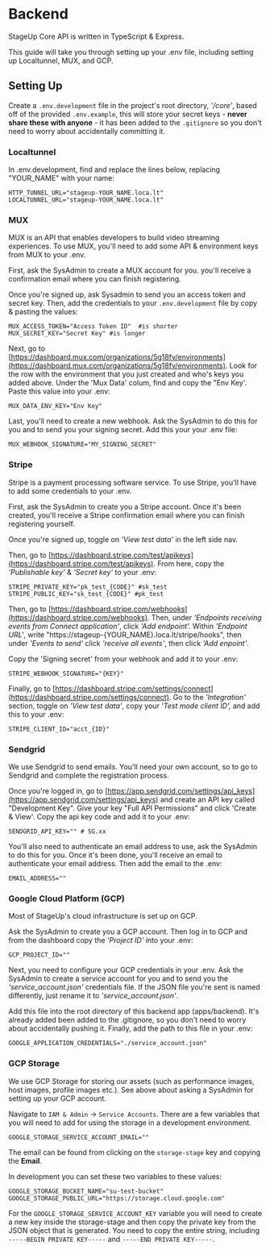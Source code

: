 # **Backend**

StageUp Core API is written in TypeScript & Express.

This guide will take you through setting up your .env file, including setting up Localtunnel, MUX, and GCP.

## **Setting Up**

Create a `.env.development` file in the project's root directory, _'/core'_, based off of the provided `.env.example`, this will store your secret keys - **never share these with anyone** - it has been added to the `.gitignore` so you don't need to worry about accidentally committing it.

### Localtunnel

In .env.development, find and replace the lines below, replacing "YOUR_NAME" with your name:

```
HTTP_TUNNEL_URL="stageup-YOUR_NAME.loca.lt"
LOCALTUNNEL_URL="stageup-YOUR_NAME.loca.lt"
```

### **MUX**

MUX is an API that enables developers to build video streaming experiences. To use MUX, you'll need to add some API & environment keys from MUX to your .env.

First, ask the SysAdmin to create a MUX account for you. you'll receive a confirmation email where you can finish registering.

Once you're signed up, ask Sysadmin to send you an access token and secret key. Then, add the credentials to your `.env.development` file by copy & pasting the values:

```
MUX_ACCESS_TOKEN="Access Token ID"  #is shorter
MUX_SECRET_KEY="Secret Key" #is longer
```

Next, go to [https://dashboard.mux.com/organizations/5g18fv/environments](https://dashboard.mux.com/organizations/5g18fv/environments). Look for the row with the environment that you just created and who's keys you added above. Under the 'Mux Data' colum, find and copy the "Env Key'. Paste this value into your .env:

```
MUX_DATA_ENV_KEY="Env Key"
```

Last, you'll need to create a new webhook. Ask the SysAdmin to do this for you and to send you your signing secret. Add this your your .env file:

```
MUX_WEBHOOK_SIGNATURE="MY_SIGNING_SECRET"
```

### Stripe

Stripe is a payment processing software service. To use Stripe, you'll have to add some credentials to your .env.

First, ask the SysAdmin to create you a Stripe account. Once it's been created, you'll receive a Stripe confirmation email where you can finish registering yourself.

Once you're signed up, toggle on _'View test data'_ in the left side nav.

Then, go to [https://dashboard.stripe.com/test/apikeys](https://dashboard.stripe.com/test/apikeys). From here, copy the _'Publishable key'_ & _'Secret key'_ to your .env:

```
STRIPE_PRIVATE_KEY="pk_test_{CODE}" #sk_test
STRIPE_PUBLIC_KEY="sk_test_{CODE}" #pk_test
```

Then, go to [https://dashboard.stripe.com/webhooks](https://dashboard.stripe.com/webhooks). Then, under _'Endpoints receiving events from Connect application'_, click _'Add endpoint'._ Within _'Endpoint URL'_, write "https://stageup-{YOUR_NAME}.loca.lt/stripe/hooks", then under _'Events to send'_ click _'receive all events'_, then click _'Add enpoint'_.

Copy the 'Signing secret' from your webhook and add it to your .env:

```
STRIPE_WEBHOOK_SIGNATURE="{KEY}"
```

Finally, go to [https://dashboard.stripe.com/settings/connect](https://dashboard.stripe.com/settings/connect). Go to the _'Integration'_ section, toggle on _'View test data'_, copy your _'Test mode client ID',_ and add this to your .env:

```
STRIPE_CLIENT_ID="acct_{ID}"
```

### Sendgrid

We use Sendgrid to send emails. You'll need your own account, so to go to Sendgrid and complete the registration process.

Once you're logged in, go to [https://app.sendgrid.com/settings/api_keys](https://app.sendgrid.com/settings/api_keys) and create an API key called "Development Key". Give your key "Full API Permissions" and click 'Create & View'. Copy the api key code and add it to your .env:

```
SENDGRID_API_KEY="" # SG.xx
```

You'll also need to authenticate an email address to use, ask the SysAdmin to do this for you. Once it's been done, you'll receive an email to authenticate your email address. Then add the email to the .env:

```
EMAIL_ADDRESS=""
```

### Google Cloud Platform (GCP)

Most of StageUp's cloud infrastructure is set up on GCP.

Ask the SysAdmin to create you a GCP account. Then log in to GCP and from the dashboard copy the _'Project ID'_ into your .env:

```
GCP_PROJECT_ID=""
```

Next, you need to configure your GCP credentials in your .env. Ask the SysAdmin to create a service account for you and to send you the _'service_account.json'_ credentials file. If the JSON file you're sent is named differently, just rename it to _'service_account.json'_.

Add this file into the root directory of this backend app (apps/backend). It's already added been added to the .gitignore, so you don't need to worry about accidentally pushing it. Finally, add the path to this file in your .env:

```
GOOGLE_APPLICATION_CREDENTIALS="./service_account.json"
```

### GCP Storage

We use GCP Storage for storing our assets (such as performance images, host images, profile images etc.). See above about asking a SysAdmin for setting up your GCP account.

Navigate to `IAM & Admin` -> `Service Accounts`. There are a few variables that you will need to add for using the storage in a development environment.

```
GOOGLE_STORAGE_SERVICE_ACCOUNT_EMAIL=""
```

The email can be found from clicking on the `storage-stage` key and copying the **Email**.

In development you can set these two variables to these values:

```
GOOGLE_STORAGE_BUCKET_NAME="su-test-bucket"
GOOGLE_STORAGE_PUBLIC_URL="https://storage.cloud.google.com"
```

For the `GOOGLE_STORAGE_SERVICE_ACCOUNT_KEY` variable you will need to create a new key inside the storage-stage and then copy the private key from the JSON object that is generated. You need to copy the entire string, including `-----BEGIN PRIVATE KEY-----` and `-----END PRIVATE KEY-----`.
